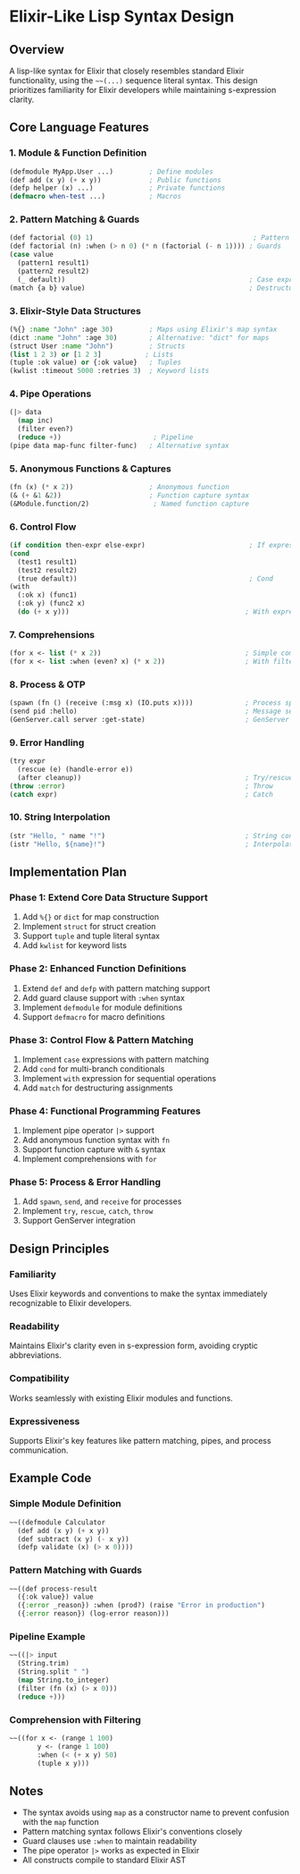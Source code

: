 # Elixir-Like Lisp Syntax Design

## Overview
A lisp-like syntax for Elixir that closely resembles standard Elixir functionality, using the `~~(...)` sequence literal syntax. This design prioritizes familiarity for Elixir developers while maintaining s-expression clarity.

## Core Language Features

### 1. Module & Function Definition
```lisp
(defmodule MyApp.User ...)         ; Define modules
(def add (x y) (+ x y))            ; Public functions  
(defp helper (x) ...)              ; Private functions
(defmacro when-test ...)           ; Macros
```

### 2. Pattern Matching & Guards
```lisp
(def factorial (0) 1)                                        ; Pattern matching on literals
(def factorial (n) :when (> n 0) (* n (factorial (- n 1)))) ; Guards
(case value 
  (pattern1 result1) 
  (pattern2 result2) 
  (_ default))                                              ; Case expressions
(match {a b} value)                                         ; Destructuring
```

### 3. Elixir-Style Data Structures
```lisp
(%{} :name "John" :age 30)         ; Maps using Elixir's map syntax
(dict :name "John" :age 30)        ; Alternative: "dict" for maps
(struct User :name "John")         ; Structs
(list 1 2 3) or [1 2 3]           ; Lists
(tuple :ok value) or {:ok value}   ; Tuples
(kwlist :timeout 5000 :retries 3)  ; Keyword lists
```

### 4. Pipe Operations
```lisp
(|> data 
  (map inc) 
  (filter even?) 
  (reduce +))                       ; Pipeline
(pipe data map-func filter-func)   ; Alternative syntax
```

### 5. Anonymous Functions & Captures
```lisp
(fn (x) (* x 2))                   ; Anonymous function
(& (+ &1 &2))                      ; Function capture syntax
(&Module.function/2)                ; Named function capture
```

### 6. Control Flow
```lisp
(if condition then-expr else-expr)                          ; If expression
(cond 
  (test1 result1) 
  (test2 result2) 
  (true default))                                           ; Cond
(with 
  (:ok x) (func1) 
  (:ok y) (func2 x) 
  (do (+ x y)))                                            ; With expression
```

### 7. Comprehensions
```lisp
(for x <- list (* x 2))                                    ; Simple comprehension
(for x <- list :when (even? x) (* x 2))                    ; With filter
```

### 8. Process & OTP
```lisp
(spawn (fn () (receive (:msg x) (IO.puts x))))             ; Process spawning
(send pid :hello)                                          ; Message sending
(GenServer.call server :get-state)                         ; GenServer calls
```

### 9. Error Handling
```lisp
(try expr 
  (rescue (e) (handle-error e)) 
  (after cleanup))                                         ; Try/rescue
(throw :error)                                             ; Throw
(catch expr)                                               ; Catch
```

### 10. String Interpolation
```lisp
(str "Hello, " name "!")                                   ; String concatenation
(istr "Hello, ${name}!")                                   ; Interpolated strings
```

## Implementation Plan

### Phase 1: Extend Core Data Structure Support
1. Add `%{}` or `dict` for map construction
2. Implement `struct` for struct creation  
3. Support `tuple` and tuple literal syntax
4. Add `kwlist` for keyword lists

### Phase 2: Enhanced Function Definitions
1. Extend `def` and `defp` with pattern matching support
2. Add guard clause support with `:when` syntax
3. Implement `defmodule` for module definitions
4. Support `defmacro` for macro definitions

### Phase 3: Control Flow & Pattern Matching
1. Implement `case` expressions with pattern matching
2. Add `cond` for multi-branch conditionals
3. Implement `with` expression for sequential operations
4. Add `match` for destructuring assignments

### Phase 4: Functional Programming Features
1. Implement pipe operator `|>` support
2. Add anonymous function syntax with `fn`
3. Support function capture with `&` syntax
4. Implement comprehensions with `for`

### Phase 5: Process & Error Handling
1. Add `spawn`, `send`, and `receive` for processes
2. Implement `try`, `rescue`, `catch`, `throw`
3. Support GenServer integration

## Design Principles

### Familiarity
Uses Elixir keywords and conventions to make the syntax immediately recognizable to Elixir developers.

### Readability
Maintains Elixir's clarity even in s-expression form, avoiding cryptic abbreviations.

### Compatibility
Works seamlessly with existing Elixir modules and functions.

### Expressiveness
Supports Elixir's key features like pattern matching, pipes, and process communication.

## Example Code

### Simple Module Definition
```lisp
~~((defmodule Calculator
  (def add (x y) (+ x y))
  (def subtract (x y) (- x y))
  (defp validate (x) (> x 0))))
```

### Pattern Matching with Guards
```lisp
~~((def process-result 
  ({:ok value}) value
  ({:error _reason}) :when (prod?) (raise "Error in production")
  ({:error reason}) (log-error reason)))
```

### Pipeline Example
```lisp
~~((|> input
  (String.trim)
  (String.split " ")
  (map String.to_integer)
  (filter (fn (x) (> x 0)))
  (reduce +)))
```

### Comprehension with Filtering
```lisp
~~((for x <- (range 1 100)
       y <- (range 1 100)
       :when (< (+ x y) 50)
       (tuple x y)))
```

## Notes

- The syntax avoids using `map` as a constructor name to prevent confusion with the `map` function
- Pattern matching syntax follows Elixir's conventions closely
- Guard clauses use `:when` to maintain readability
- The pipe operator `|>` works as expected in Elixir
- All constructs compile to standard Elixir AST